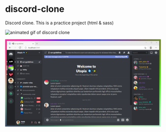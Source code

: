 # discord-clone

Discord clone. This is a practice project (html &amp; sass)

![animated gif of discord clone](app/assets/img/discord-clone.gif)

![screenshot of discord clone](app/assets/img/discord-clone.png)
